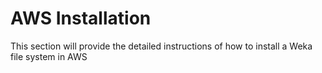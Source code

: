 # AWS Installation

This section will provide the detailed instructions of how to install a Weka file system in AWS



